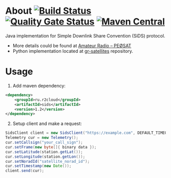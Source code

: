 # About [![Build Status](https://travis-ci.com/dernasherbrezon/sids.svg?branch=master)](https://travis-ci.com/dernasherbrezon/sids) [![Quality Gate Status](https://sonarcloud.io/api/project_badges/measure?project=ru.r2cloud%3Asids&metric=alert_status)](https://sonarcloud.io/dashboard?id=ru.r2cloud%3Asids) [![Maven Central](https://maven-badges.herokuapp.com/maven-central/ru.r2cloud/sids/badge.svg)](https://maven-badges.herokuapp.com/maven-central/ru.r2cloud/sids)

Java implementation for Simple Downlink Share Convention (SiDS) protocol. 

 * More details could be found at [Amateur Radio – PEØSAT](http://www.pe0sat.vgnet.nl/decoding/tlm-decoding-software/sids/)
 * Python implementation located at [gr-satellites](https://github.com/daniestevez/gr-satellites/blob/master/python/submit.py) repository.

# Usage

1. Add maven dependency:

```xml
<dependency>
	<groupId>ru.r2cloud</groupId>
	<artifactId>sids</artifactId>
	<version>1.2</version>
</dependency>
```

2. Setup client and make a request:

```java
SidsClient client = new SidsClient("https://example.com", DEFAULT_TIMEOUT);
Telemetry cur = new Telemetry();
cur.setCallsign("your_call_sign");
cur.setFrame(new byte[]{ binary data });
cur.setLatitude(station.getLat());
cur.setLongitude(station.getLon());
cur.setNoradId("satellite_norad_id");
cur.setTimestamp(new Date());
client.send(cur);
```